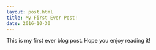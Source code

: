 ```yaml
---
layout: post.html
title: My First Ever Post!
date: 2016-10-30
---
```


This is my first ever blog post. Hope you enjoy reading it!
